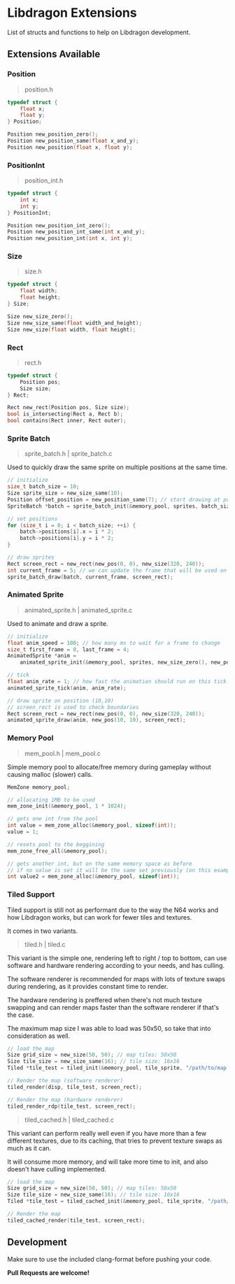 # Libdragon Extensions
List of structs and functions to help on Libdragon development.

## Extensions Available

### Position
> position.h

```c
typedef struct {
	float x;
	float y;
} Position;

Position new_position_zero();
Position new_position_same(float x_and_y);
Position new_position(float x, float y);
```

### PositionInt
> position_int.h

```c
typedef struct {
	int x;
	int y;
} PositionInt;

Position new_position_int_zero();
Position new_position_int_same(int x_and_y);
Position new_position_int(int x, int y);
```

### Size
>size.h

```c
typedef struct {
	float width;
	float height;
} Size;

Size new_size_zero();
Size new_size_same(float width_and_height);
Size new_size(float width, float height);
```

### Rect
> rect.h

```c
typedef struct {
	Position pos;
	Size size;
} Rect;

Rect new_rect(Position pos, Size size);
bool is_intersecting(Rect a, Rect b);
bool contains(Rect inner, Rect outer);
```

### Sprite Batch
> sprite_batch.h | sprite_batch.c

Used to quickly draw the same sprite on multiple positions at the same time.

```c
// initialize
size_t batch_size = 10;
Size sprite_size = new_size_same(10);
Position offset_position = new_position_same(7); // start drawing at position - 7, the sprite is bigger than its collision
SpriteBatch *batch = sprite_batch_init(&memory_pool, sprites, batch_size, sprite_size, offset_position);

// set positions
for (size_t i = 0; i < batch_size; ++i) {
    batch->positions[i].x = i * 2;
    batch->positions[i].y = i * 2;
}

// draw sprites
Rect screen_rect = new_rect(new_pos(0, 0), new_size(320, 240));
int current_frame = 5; // we can update the frame that will be used on all draw calls
sprite_batch_draw(batch, current_frame, screen_rect);
```

### Animated Sprite
> animated_sprite.h | animated_sprite.c

Used to animate and draw a sprite.

```c
// initialize
float anim_speed = 100; // how many ms to wait for a frame to change
size_t first_frame = 0, last_frame = 4;
AnimatedSprite *anim =
    animated_sprite_init(&memory_pool, sprites, new_size_zero(), new_position_zero(), first_frame, last_frame, anim_speed);

// tick
float anim_rate = 1; // how fast the animation should run on this tick
animated_sprite_tick(anim, anim_rate);

// draw sprite on position (10,10)
// screen_rect is used to check boundaries
Rect screen_rect = new_rect(new_pos(0, 0), new_size(320, 240));
animated_sprite_draw(anim, new_pos(10, 10), screen_rect);
```

### Memory Pool
> mem_pool.h | mem_pool.c

Simple memory pool to allocate/free memory during gameplay without causing malloc (slower) calls.

```c
MemZone memory_pool;

// allocating 1MB to be used
mem_zone_init(&memory_pool, 1 * 1024);

// gets one int from the pool
int value = mem_zone_alloc(&memory_pool, sizeof(int));
value = 1;

// resets pool to the beggining
mem_zone_free_all(&memory_pool);

// gets another int, but on the same memory space as before
// if no value is set it will be the same set previously (on this example, '1')
int value2 = mem_zone_alloc(&memory_pool, sizeof(int));
```

### Tiled Support

Tiled support is still not as performant due to the way the N64 works and how Libdragon works, but can work for fewer tiles and textures.

It comes in two variants.

> tiled.h | tiled.c

This variant is the simple one, rendering left to right / top to bottom, can use software and hardware rendering according to your needs, and has culling.

The software renderer is recommended for maps with lots of texture swaps during rendering, as it provides constant time to render.

The hardware rendering is preffered when there's not much texture swapping and can render maps faster than the software renderer if that's the case.

The maximum map size I was able to load was 50x50, so take that into consideration as well.

```c
// load the map
Size grid_size = new_size(50, 50); // map tiles: 50x50
Size tile_size = new_size_same(16); // tile size: 16x16
Tiled *tile_test = tiled_init(&memory_pool, tile_sprite, "/path/to/map.map", grid_size, tile_size);

// Render the map (software renderer)
tiled_render(disp, tile_test, screen_rect);

// Render the map (hardware renderer)
tiled_render_rdp(tile_test, screen_rect);
```

> tiled_cached.h | tiled_cached.c

This variant can perform really well even if you have more than a few different textures, due to its caching, that tries to prevent texture swaps as much as it can.

It will consume more memory, and will take more time to init, and also doesn't have culling implemented.

```c
// load the map
Size grid_size = new_size(50, 50); // map tiles: 50x50
Size tile_size = new_size_same(16); // tile size: 16x16
Tiled *tile_test = tiled_cached_init(&memory_pool, tile_sprite, "/path/to/map.map", grid_size, tile_size);

// Render the map
tiled_cached_render(tile_test, screen_rect);
```

## Development

Make sure to use the included clang-format before pushing your code.

**Pull Requests are welcome!**
